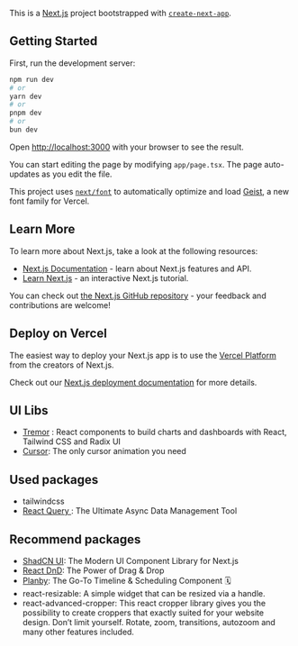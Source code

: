 This is a [Next.js](https://nextjs.org) project bootstrapped with
[`create-next-app`](https://nextjs.org/docs/app/api-reference/cli/create-next-app).

## Getting Started

First, run the development server:

```bash
npm run dev
# or
yarn dev
# or
pnpm dev
# or
bun dev
```

Open [http://localhost:3000](http://localhost:3000) with your browser to see the
result.

You can start editing the page by modifying `app/page.tsx`. The page
auto-updates as you edit the file.

This project uses
[`next/font`](https://nextjs.org/docs/app/building-your-application/optimizing/fonts)
to automatically optimize and load [Geist](https://vercel.com/font), a new font
family for Vercel.

## Learn More

To learn more about Next.js, take a look at the following resources:

- [Next.js Documentation](https://nextjs.org/docs) - learn about Next.js
  features and API.
- [Learn Next.js](https://nextjs.org/learn) - an interactive Next.js tutorial.

You can check out
[the Next.js GitHub repository](https://github.com/vercel/next.js) - your
feedback and contributions are welcome!

## Deploy on Vercel

The easiest way to deploy your Next.js app is to use the
[Vercel Platform](https://vercel.com/new?utm_medium=default-template&filter=next.js&utm_source=create-next-app&utm_campaign=create-next-app-readme)
from the creators of Next.js.

Check out our
[Next.js deployment documentation](https://nextjs.org/docs/app/building-your-application/deploying)
for more details.

## UI Libs

* [Tremor](https://tremor.so) :  React components to build charts and dashboards with React, Tailwind CSS and Radix UI
* [Cursor](https://cursify.vercel.app/): The only cursor animation you need

## Used packages
* tailwindcss
* [React Query ](https://tanstack.com/query/latest): The Ultimate Async Data Management Tool

## Recommend packages
* [ShadCN UI](https://ui.shadcn.com/): The Modern UI Component Library for Next.js
* [React DnD](https://react-dnd.github.io/react-dnd/): The Power of Drag & Drop 
* [Planby](https://github.com/karolkozer/planby):  The Go-To Timeline & Scheduling Component 🗓️
* react-resizable: A simple widget that can be resized via a handle.
* react-advanced-cropper: This react cropper library gives you the possibility to create croppers that exactly suited for your website design. Don’t limit yourself. Rotate, zoom, transitions, autozoom and many other features included.
